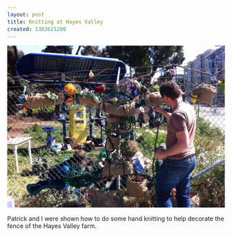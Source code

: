 ```yaml
---
layout: post
title: Knitting at Hayes Valley
created: 1303621200
---
```


![](/images/posts/knitting-at-hayes-valley.JPG)

Patrick and I were shown how to do some hand knitting to help decorate the fence of the Hayes Valley farm.


<div class="location">
<span class="geojson"></span>
</div>
